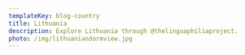 ```yaml
---
templateKey: blog-country
title: Lithuania
description: Explore Lithuania through @thelinguaphiliaproject.
photo: /img/lithuaniandormview.jpg
---
```

